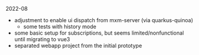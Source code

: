 2022-08

- adjustment to enable ui dispatch from mxm-server (via quarkus-quinoa)
  - some tests with history mode
- some basic setup for subscriptions, but seems limited/nonfunctional until migrating to vue3
- separated webapp project from the initial prototype
